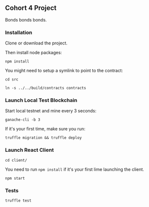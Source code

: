 ## Cohort 4 Project

Bonds bonds bonds.

### Installation

Clone or download the project.

Then install node packages:

`npm install`

You might need to setup a symlink to point to the contract:

`cd src`

`ln -s ../../build/contracts contracts`

### Launch Local Test Blockchain

Start local testnet and mine every 3 seconds:

`ganache-cli -b 3`


If it's your first time, make sure you run:

`truffle migration && truffle deploy`

### Launch React Client

`cd client/`

You need to run `npm install` if it's your first lime launching the client.

`npm start`


### Tests

`truffle test`
